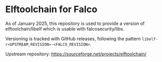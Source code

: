 # Elftoolchain for Falco

As of January 2025, this repository is used to provide a version of elftoolchain/libelf which is usable with falcosecurity/libs.

Versioning is tracked with GitHub releases, following the pattern `libelf-r<UPSTREAM_REVISION>-<FALCO_REVISION>`.

Upstream repository: https://sourceforge.net/projects/elftoolchain/
